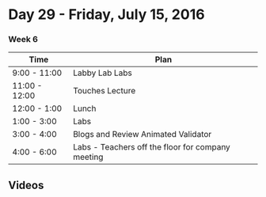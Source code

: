 # Day 29  - Friday, July 15, 2016 

### Week 6


Time       | Plan     |
----------------|-------
9:00 - 11:00  | Labby Lab Labs
11:00 - 12:00 | Touches Lecture
12:00 - 1:00    | Lunch
1:00 - 3:00    | Labs
3:00 - 4:00  | Blogs and Review Animated Validator
4:00 - 6:00    | Labs - Teachers off the floor for company meeting

## Videos
